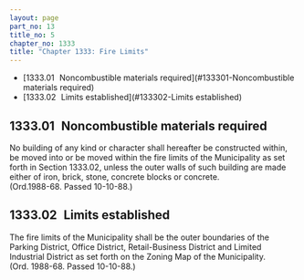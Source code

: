 ```yaml
---
layout: page
part_no: 13
title_no: 5
chapter_no: 1333
title: "Chapter 1333: Fire Limits"
---
```


* [1333.01   Noncombustible materials required](#133301-Noncombustible materials required)
* [1333.02   Limits established](#133302-Limits established)

## 1333.01   Noncombustible materials required

No building of any kind or character shall hereafter be constructed within,
be moved into or be moved within the fire limits of the Municipality as set
forth in Section 1333.02, unless the outer walls of such building are made either of iron,
brick, stone, concrete blocks or concrete.  
(Ord.1988-68. Passed 10-10-88.)

## 1333.02   Limits established

The fire limits of the Municipality shall be the outer boundaries of the
Parking District, Office District, Retail-Business District and Limited
Industrial District as set forth on the Zoning Map of the Municipality.  
(Ord. 1988-68. Passed 10-10-88.)
